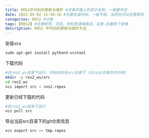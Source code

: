 ```yaml
---
title: ROS2中代码的更新与维护 #文章页面上的显示名称，一般是中文
date: 2022-05-02 15:30:16 #文章生成时间，一般不改，当然也可以任意修改
categories: ROS2 #分类
tags: [ROS2] #文章标签，可空，多标签请用格式，注意:后面有个空格
description: ROS2 中代码的更新与维护方法
---
```




安装vcs

```Apache
sudo apt-get install python3-vcstool
```

下载代码

```Bash
#在ros2_ws目录下运行，代码会存在src目录下（以ros2仓库作为示例）
mkdir -p ros2_ws/src
cd ros2_ws
vcs import src < ros2.repos
```

更新已经下载的代码

```Bash
#在ros2_ws目录下运行
vcs pull src
```

导出当前src目录下的git仓库信息

```Bash
vcs export src >> tmp.repos
```